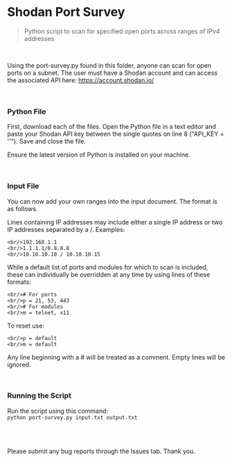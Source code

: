 # Shodan Port Survey
> Python script to scan for specified open ports across ranges of IPv4 addresses

<br/>

Using the port-survey.py found in this folder, anyone can scan for open ports on a subnet. The user must have a Shodan account and can access the associated API here: https://account.shodan.io/

<br/>

### Python File

First, download each of the files. Open the Python file in a text editor and paste your Shodan API key between the single quotes on line 8 ("API_KEY = ''"). Save and close the file.

Ensure the latest version of Python is installed on your machine.

<br/>

### Input File

You can now add your own ranges into the input document. The format is as follows.

Lines containing IP addresses may include either a single IP address or two IP addresses separated by a /. Examples:
```
<br/>192.168.1.1
<br/>1.1.1.1/8.8.8.8
<br/>10.10.10.10 / 10.10.10.15
```

While a default list of ports and modules for which to scan is included, these can individually be overridden at any time by using lines of these formats:
```
<br/># For ports
<br/>p = 21, 53, 443
<br/># For modules
<br/>m = telnet, x11
```

To reset use:
```
<br/>p = default
<br/>m = default
```

Any line beginning with a # will be treated as a comment. Empty lines will be ignored.

<br/>

### Running the Script

Run the script using this command:
<br/>```python port-survey.py input.txt output.txt```

<br/><br/>

Please submit any bug reports through the Issues tab. Thank you.
